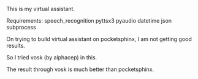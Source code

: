 This is my virtual assistant.

Requirements:
speech_recognition 
pyttsx3
pyaudio
datetime
json
subprocess

On trying to build virtual assistant on pocketsphinx, I am not 
getting good results.

So I tried vosk (by alphacep) in this.

The result through vosk is much better than pocketsphinx.
